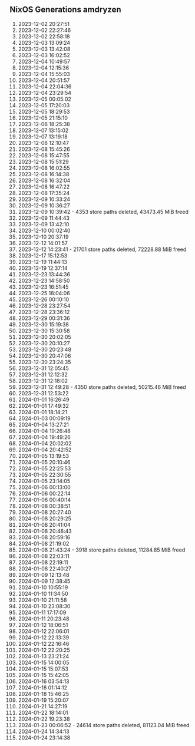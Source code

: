 ## NixOS Generations amdryzen
1.   2023-12-02 20:27:51
2.   2023-12-02 22:27:46
3.   2023-12-02 22:58:18
4.   2023-12-03 13:09:24
5.   2023-12-03 13:42:08
6.   2023-12-03 16:02:52
7.   2023-12-04 10:49:57
8.   2023-12-04 12:15:36
9.   2023-12-04 15:55:03
10.   2023-12-04 20:51:57
11.   2023-12-04 22:04:36
12.   2023-12-04 23:29:54
13.   2023-12-05 00:05:02
14.   2023-12-05 17:20:03
15.   2023-12-05 18:29:53
16.   2023-12-05 21:15:10
17.   2023-12-06 18:25:38
18.   2023-12-07 13:15:02
19.   2023-12-07 13:19:18
20.   2023-12-08 12:10:47
21.   2023-12-08 15:45:26
22.   2023-12-08 15:47:55
23.   2023-12-08 15:51:29
24.   2023-12-08 16:02:55
25.   2023-12-08 16:14:38
26.   2023-12-08 16:32:04
27.   2023-12-08 16:47:22
28.   2023-12-08 17:35:24
29.   2023-12-09 10:33:24
30.   2023-12-09 10:36:27
31.   2023-12-09 10:39:42 - 4353 store paths deleted, 43473.45 MiB freed
32.   2023-12-09 11:44:43
33.   2023-12-09 13:42:10
34.   2023-12-10 00:02:40
35.   2023-12-10 20:37:19
36.   2023-12-12 14:01:57
37.   2023-12-12 14:23:41 - 21701 store paths deleted, 72228.88 MiB freed
38.   2023-12-17 15:12:53 
39.   2023-12-19 11:44:13   
40.   2023-12-19 12:37:14   
41.   2023-12-23 13:44:36   
42.   2023-12-23 14:58:50   
43.   2023-12-23 16:51:45   
44.   2023-12-25 18:04:06   
45.   2023-12-26 00:10:10   
46.   2023-12-28 23:27:54   
47.   2023-12-28 23:36:12   
48.   2023-12-29 00:31:36   
49.   2023-12-30 15:19:38   
50.   2023-12-30 15:30:58   
51.   2023-12-30 20:02:05   
52.   2023-12-30 20:10:27   
53.   2023-12-30 20:23:48
54.   2023-12-30 20:47:06   
55.   2023-12-30 23:24:35   
56.   2023-12-31 12:05:45   
57.   2023-12-31 12:12:32   
58.   2023-12-31 12:18:02   
59.   2023-12-31 12:49:28 - 4350 store paths deleted, 50215.46 MiB freed
60.   2023-12-31 12:53:22 
61.   2024-01-01 16:26:49   
62.   2024-01-01 17:49:32   
63.   2024-01-01 18:14:21   
64.   2024-01-03 00:09:19   
65.   2024-01-04 13:27:21   
66.   2024-01-04 19:26:48   
67.   2024-01-04 19:49:26   
68.   2024-01-04 20:02:02   
69.   2024-01-04 20:42:52   
70.   2024-01-05 13:19:53   
71.   2024-01-05 20:10:46   
72.   2024-01-05 22:25:53   
73.   2024-01-05 22:30:55   
74.   2024-01-05 23:14:05   
75.   2024-01-06 00:13:00   
76.   2024-01-06 00:22:14   
77.   2024-01-06 00:40:14   
78.   2024-01-08 00:38:51   
79.   2024-01-08 20:27:40   
80.   2024-01-08 20:29:25   
81.   2024-01-08 20:41:04   
82.   2024-01-08 20:48:43   
83.   2024-01-08 20:59:16   
84.   2024-01-08 21:19:02   
85.   2024-01-08 21:43:24 - 3918 store paths deleted, 11284.85 MiB freed
86.   2024-01-08 22:03:11
87.   2024-01-08 22:19:11
88.   2024-01-08 22:40:27   
89.   2024-01-09 12:13:48   
90.   2024-01-09 12:38:45   
91.   2024-01-10 10:55:19   
92.   2024-01-10 11:34:50   
93.   2024-01-10 21:11:58   
94.   2024-01-10 23:08:30   
95.   2024-01-11 17:17:09   
96.   2024-01-11 20:23:48   
97.   2024-01-12 18:06:51   
98.   2024-01-12 22:06:01   
99.   2024-01-12 22:13:39   
100.   2024-01-12 22:16:46   
101.   2024-01-12 22:20:25   
102.   2024-01-13 23:21:24   
103.   2024-01-15 14:00:05   
104.   2024-01-15 15:07:53   
105.   2024-01-15 15:42:05   
106.   2024-01-16 03:54:13   
107.   2024-01-18 01:14:12   
108.   2024-01-18 15:46:25   
109.   2024-01-19 15:20:07   
110.   2024-01-21 14:27:19   
111.   2024-01-22 18:14:01   
112.   2024-01-22 19:23:38   
113.   2024-01-23 00:06:52 - 24614 store paths deleted, 81123.04 MiB freed
114.   2024-01-24 14:34:13
115.   2024-01-24 23:14:38
